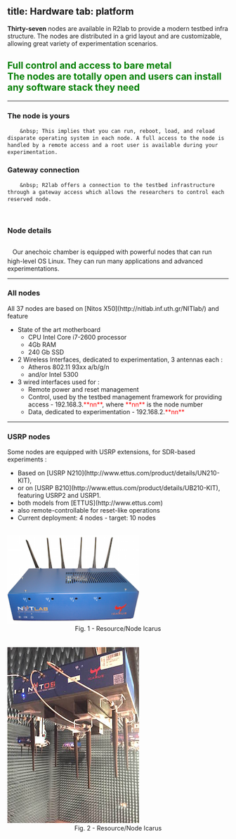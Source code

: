 title: Hardware
tab: platform
---

**Thirty-seven** nodes are available in R2lab to provide a modern testbed infra structure. The nodes are distributed in a grid layout and are customizable, allowing great variety of experimentation scenarios.

<h2 class="text-center" style="color:green;" >
Full control and access to bare metal<br>
<span class="text-muted lead">The nodes are totally open and users can install any software stack they need</span><br>
</h2>

<hr class="featurette-divider">

<div class="row">
  <div class="col-md-5"> 
  	<span>
  		<h3>The node is yours</h3>
  		<i style="font-size:2em;" class="pull-left glyphicon glyphicon-check" aria-hidden="true"></i>
 		</span>

		&nbsp; This implies that you can run, reboot, load, and reload disparate operating system in each node. A full access to the node is handled by a remote access and a root user is available during your experimentation.
  </div>

  <div class="col-md-2"> </div>
  
  <div class="col-md-5">
  	<span>
  		<h3>Gateway connection</h3>
  		<i style="font-size:2em;" class="pull-left glyphicon glyphicon-cog" aria-hidden="true"></i>
 		</span>

		&nbsp; R2lab offers a connection to the testbed infrastructure through a gateway access which allows the researchers to control each reserved node.
  </div>
</div>
<br>
<div class="row" markdown="1">
  <div class="col-md-7"> 
  <span>
    <h3>Node details</h3>
    <i style="font-size:2em;" class="pull-left glyphicon glyphicon-signal" aria-hidden="true">&nbsp;</i>
  </span>
Our anechoic chamber is equipped with powerful nodes that can run high-level OS Linux. They can run many applications and advanced experimentations.

  <hr>

<h3>All nodes</h3>
All 37 nodes are based on [Nitos X50](http://nitlab.inf.uth.gr/NITlab/) and feature
 <ul>
  <li>State of the art motherboard
   <ul>
    <li>CPU Intel Core i7-2600 processor</li>
    <li>4Gb RAM</li>
    <li>240 Gb SSD</li>
   </ul>
  <li>2 Wireless Interfaces, dedicated to experimentation, 3 antennas each&nbsp;:
   <ul>
    <li>Atheros 802.11 93xx a/b/g/n</li>
    <li>and/or Intel 5300</li>
    </ul>
  </li>
  <li> 3 wired interfaces used for&nbsp;:
   <ul>
    <li>Remote power and reset management</li>
    <li>Control, used by the testbed management framework for providing access - 192.168.3.<font color="red">**nn**</font>, where <font color="red">**nn**</font> is the node number</li>
    <li>Data, dedicated to experimentation - 192.168.2.<font color="red">**nn**</font></li>
   </ul>
  </li>
 </ul>  

<hr>
  <h3>USRP nodes</h3>

  Some nodes are equipped with USRP extensions, for SDR-based experiments&nbsp;:
  <ul>
  <li>Based on [USRP N210](http://www.ettus.com/product/details/UN210-KIT),</li>
  <li>or on [USRP B210](http://www.ettus.com/product/details/UB210-KIT), featuring USRP2 and USRP1.</li>
  <li>both models from [ETTUS](http://www.ettus.com)</li>
  <li>also remote-controllable for reset-like operations</li>
  <li>Current deployment: 4 nodes - target: 10 nodes</li>
  </ul>
  
  </div>
  <div class="col-md-3">
    <br>
    <img src="/assets/img/icarus6i.png" width="300px">
    <center>Fig. 1 - Resource/Node Icarus</center>
    <br>
    <br>
    <img src="/assets/img/node_interface_2.jpg" width="300px">
    <center>Fig. 2 - Resource/Node Icarus</center>
  </div>
</div>


